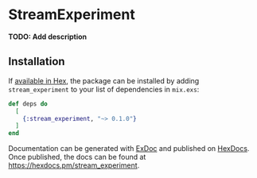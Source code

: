 # StreamExperiment

**TODO: Add description**

## Installation

If [available in Hex](https://hex.pm/docs/publish), the package can be installed
by adding `stream_experiment` to your list of dependencies in `mix.exs`:

```elixir
def deps do
  [
    {:stream_experiment, "~> 0.1.0"}
  ]
end
```

Documentation can be generated with [ExDoc](https://github.com/elixir-lang/ex_doc)
and published on [HexDocs](https://hexdocs.pm). Once published, the docs can
be found at <https://hexdocs.pm/stream_experiment>.

